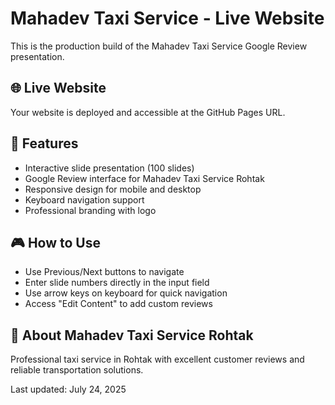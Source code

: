 # Mahadev Taxi Service - Live Website

This is the production build of the Mahadev Taxi Service Google Review presentation.

## 🌐 Live Website
Your website is deployed and accessible at the GitHub Pages URL.

## 📱 Features
- Interactive slide presentation (100 slides)
- Google Review interface for Mahadev Taxi Service Rohtak
- Responsive design for mobile and desktop
- Keyboard navigation support
- Professional branding with logo

## 🎮 How to Use
- Use Previous/Next buttons to navigate
- Enter slide numbers directly in the input field
- Use arrow keys on keyboard for quick navigation
- Access "Edit Content" to add custom reviews

## 🏢 About Mahadev Taxi Service Rohtak
Professional taxi service in Rohtak with excellent customer reviews and reliable transportation solutions.

Last updated: July 24, 2025